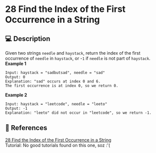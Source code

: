 # 28 Find the Index of the First Occurrence in a String

## 💻 Description

Given two strings `needle` and `haystack`, return the index of the first occurrence of `needle` in `haystack`, or -`1` if `needle` is not part of `haystack`.
**Example 1**

```
Input: haystack = "sadbutsad", needle = "sad"
Output: 0
Explanation: "sad" occurs at index 0 and 6.
The first occurrence is at index 0, so we return 0.
```

**Example 2**

```
Input: haystack = "leetcode", needle = "leeto"
Output: -1
Explanation: "leeto" did not occur in "leetcode", so we return -1.
```

## 🔗 References

[28 Find the Index of the First Occurrence in a String](https://leetcode.com/problems/find-the-index-of-the-first-occurrence-in-a-string/)\
Tutorial: No good tutorials found on this one, soz :'(

